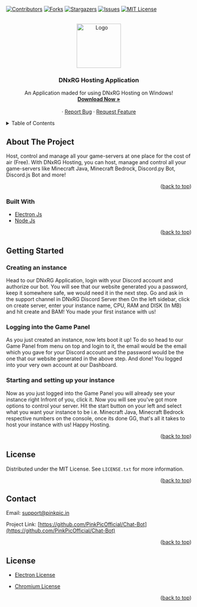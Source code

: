 <div id="top"></div>
<!--
*** Hi
-->



<!-- PROJECT SHIELDS -->
<!--
*** I'm using markdown "reference style" links for readability.
*** Reference links are enclosed in brackets [ ] instead of parentheses ( ).
*** See the bottom of this document for the declaration of the reference variables
*** for contributors-url, forks-url, etc. This is an optional, concise syntax you may use.
*** https://www.markdownguide.org/basic-syntax/#reference-style-links
-->
[![Contributors][contributors-shield]][contributors-url]
[![Forks][forks-shield]][forks-url]
[![Stargazers][stars-shield]][stars-url]
[![Issues][issues-shield]][issues-url]
[![MIT License][license-shield]][license-url]



<!-- PROJECT LOGO -->
<br />
<div align="center">
  <a href="https://github.com/DNxRG/DNxRG-Windows-App">
    <img src="https://media.discordapp.net/attachments/909307813854052452/961264119418351656/LOGOO.png" alt="Logo" width="120" height="120">
  </a>

  <h3 align="center">DNxRG Hosting Application</h3>

  <p align="center">
    An Application maded for using DNxRG Hosting on Windows!
    <br />
    <a href="https://github.com/DNxRG/DNxRG-Windows-App/releases/download/DNxRG/DNxRG.Setup.exe"><strong>Download Now »</strong></a>
    <br />
    <br />
    ·
    <a href="https://github.com/DNxRG/DNxRG-Windows-App/issues">Report Bug</a>
    ·
    <a href="https://github.com/DNxRG/DNxRG-Windows-App/issues">Request Feature</a>
  </p>
</div>



<!-- TABLE OF CONTENTS -->
<details>
  <summary>Table of Contents</summary>
  <ol>
    <li><a href="#about-the-project">About The Project</a></li>
    <li><a href="#installation">Installation</a></li>
    <li><a href="#usage">Usage</a></li>
    <li><a href="#roadmap">Roadmap</a></li>
    <li><a href="#contributing">Contributing</a></li>
    <li><a href="#license">License</a></li>
    <li><a href="#contact">Contact</a></li>
    <li><a href="#acknowledgments">Acknowledgments</a></li>
  </ol>
</details>



<!-- ABOUT THE PROJECT -->
## About The Project

Host, control and manage all your game-servers at one place for the cost of air (Free).
With DNxRG Hosting, you can host, manage and control all your game-servers like Minecraft Java, Minecraft Bedrock, Discord.py Bot, Discord.js Bot and more!


<p align="right">(<a href="#top">back to top</a>)</p>



### Built With

* [Electron Js](https://www.electronjs.org/)
* [Node Js](https://nodejs.org/)

<p align="right">(<a href="#top">back to top</a>)</p>



<!-- GETTING STARTED -->
## Getting Started

### Creating an instance

Head to our DNxRG Application, login with your Discord account and authorize our bot. You will see that our website generated you a password, keep it somewhere safe, we would need it in the next step. Go and ask in the support channel in DNxRG Discord Server then On the left sidebar, click on create server, enter your instance name, CPU, RAM and DISK (In MB) and hit create and BAM! You made your first instance with us!

### Logging into the Game Panel

As you just created an instance, now lets boot it up! To do so head to our Game Panel from menu on top and login to it, the email would be the email which you gave for your Discord account and the password would be the one that our website generated in the above step. And done! You logged into your very own account at our Dashboard.

### Starting and setting up your instance

Now as you just logged into the Game Panel you will already see your instance right Infront of you, click it. Now you will see you've got more options to control your server. Hit the start button on your left and select what you want your instance to be i.e. Minecraft Java, Minecraft Bedrock respective numbers on the console, once its done GG, that's all it takes to host your instance with us! Happy Hosting.



<p align="right">(<a href="#top">back to top</a>)</p>




<!-- LICENSE -->
## License

Distributed under the MIT License. See `LICENSE.txt` for more information.

<p align="right">(<a href="#top">back to top</a>)</p>



<!-- CONTACT -->
## Contact

Email: support@pinkpic.in

Project Link: [https://github.com/PinkPicOfficial/Chat-Bot](https://github.com/PinkPicOfficial/Chat-Bot)

<p align="right">(<a href="#top">back to top</a>)</p>



<!-- ACKNOWLEDGMENTS -->
## License



* [ Electron License ](https://github.com/DNxRG/DNxRG-Windows-App/blob/main/LICENSE.electron.txt)

* [ Chromium License ](https://raw.githubusercontent.com/DNxRG/DNxRG-Windows-App/main/LICENSES.chromium.html)

<p align="right">(<a href="#top">back to top</a>)</p>



<!-- MARKDOWN LINKS & IMAGES -->
<!-- https://www.markdownguide.org/basic-syntax/#reference-style-links -->
[contributors-shield]: https://img.shields.io/github/contributors/DNxRG/DNxRG-Windows-App.svg?style=for-the-badge
[contributors-url]: https://github.com/DNxRG/DNxRG-Windows-App/graphs/contributors
[forks-shield]: https://img.shields.io/github/forks/DNxRG/DNxRG-Windows-App.svg?style=for-the-badge
[forks-url]: https://github.com/DNxRG/DNxRG-Windows-App/network/members
[stars-shield]: https://img.shields.io/github/stars/DNxRG/DNxRG-Windows-App.svg?style=for-the-badge
[stars-url]: https://github.com/DNxRG/DNxRG-Windows-App/stargazers
[issues-shield]: https://img.shields.io/github/issues/DNxRG/DNxRG-Windows-App.svg?style=for-the-badge
[issues-url]: https://github.com/DNxRG/DNxRG-Windows-App/issues
[license-shield]: https://img.shields.io/github/license/DNxRG/DNxRG-Windows-App.svg?style=for-the-badge
[license-url]: https://github.com/DNxRG/DNxRG-Windows-App/blob/master/LICENSE.txt
[product-screenshot]: images/screenshot.png
